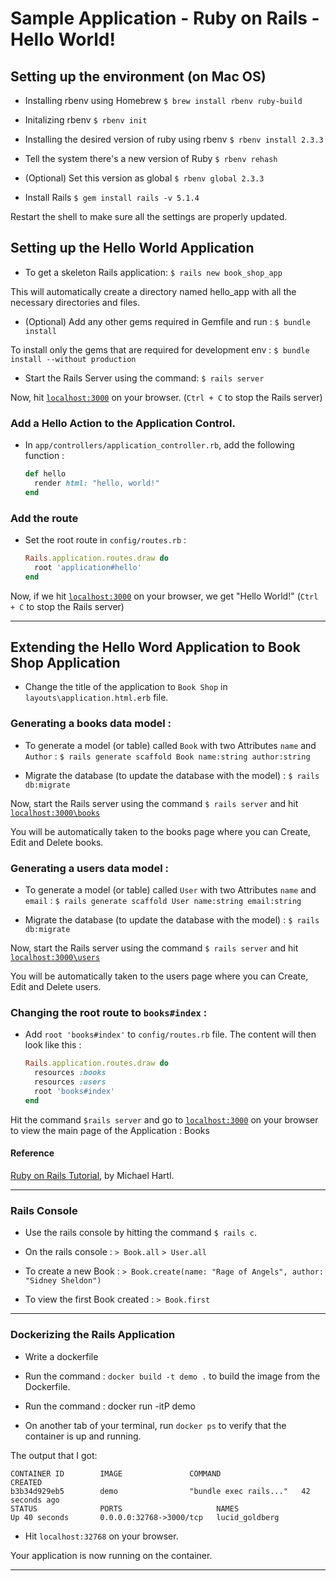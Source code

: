 # Sample Application - Ruby on Rails - Hello World!

## Setting up the environment (on Mac OS)

* Installing rbenv using Homebrew
  `$ brew install rbenv ruby-build`

* Initalizing rbenv
  `$ rbenv init`

* Installing the desired version of ruby using rbenv
  `$ rbenv install 2.3.3`

* Tell the system there's a new version of Ruby
  `$ rbenv rehash`

* (Optional) Set this version as global 
  `$ rbenv global 2.3.3`

* Install Rails
  `$ gem install rails -v 5.1.4`

Restart the shell to make sure all the settings are properly updated.

## Setting up the Hello World Application

* To get a skeleton Rails application:
  `$ rails new book_shop_app`

This will automatically create a directory named hello_app with all the necessary directories and files.

* (Optional) Add any other gems required in Gemfile and run :
  `$ bundle install`

To install only the gems that are required for development env : 
  `$ bundle install --without production`

* Start the Rails Server using the command: 
  `$ rails server`

Now, hit [`localhost:3000`](http://localhost:3000) on your browser. (`Ctrl + C` to stop the Rails server)

### Add a Hello Action to the Application Control. 

* In `app/controllers/application_controller.rb`, add the following function :
  
  ```ruby
  def hello
    render html: "hello, world!"
  end
  ```
### Add the route 

* Set the root route in `config/routes.rb` :

    ```ruby
    Rails.application.routes.draw do
      root 'application#hello'
    end
    ```

Now, if we hit [`localhost:3000`](http://localhost:3000) on your browser, we get "Hello World!" (`Ctrl + C` to stop the Rails server)

------------------------------------------------

## Extending the Hello Word Application to Book Shop Application

* Change the title of the application to `Book Shop` in `layouts\application.html.erb` file.

### Generating a books data model :
  
* To generate a model (or table) called `Book` with two Attributes `name` and `Author` :
  `$ rails generate scaffold Book name:string author:string`

* Migrate the database (to update the database with the model) :
  `$ rails db:migrate`

Now, start the Rails server using the command `$ rails server` and hit  [`localhost:3000\books`](http://localhost:3000/books) 

You will be automatically taken to the books page where you can Create, Edit and Delete books.

### Generating a users data model :
  
* To generate a model (or table) called `User` with two Attributes `name` and `email` :
  `$ rails generate scaffold User name:string email:string`

* Migrate the database (to update the database with the model) :
  `$ rails db:migrate`

Now, start the Rails server using the command `$ rails server` and hit  [`localhost:3000\users`](http://localhost:3000/users) 

You will be automatically taken to the users page where you can Create, Edit and Delete users.

### Changing the root route to `books#index` :

* Add `root 'books#index'` to `config/routes.rb` file. The content will then look like this :

  ```ruby
  Rails.application.routes.draw do
    resources :books
    resources :users
    root 'books#index'
  end
  ```

Hit the command `$rails server` and go to [`localhost:3000`](http:\\localhost:300) on your browser to view the main page of the Application : Books

#### Reference

[Ruby on Rails Tutorial](https://www.railstutorial.org/book/), by Michael Hartl.

------------------------------------------------

### Rails Console  

* Use the rails console by hitting the command `$ rails c`.

* On the rails console : 
  `> Book.all`
  `> User.all`

* To create a new Book :
  `> Book.create(name: "Rage of Angels", author: "Sidney Sheldon")`

* To view the first Book created :
  `> Book.first`

------------------------------------------------

### Dockerizing the Rails Application

* Write a dockerfile 

* Run the command : `docker build -t demo .` to build the image from the Dockerfile.

* Run the command : docker run -itP demo 

* On another tab of your terminal, run `docker ps` to verify that the container is up and running.

The output that I got:
```
CONTAINER ID        IMAGE               COMMAND                  CREATED             
b3b34d929eb5        demo                "bundle exec rails..."   42 seconds ago
STATUS              PORTS                     NAMES
Up 40 seconds       0.0.0.0:32768->3000/tcp   lucid_goldberg
```

* Hit `localhost:32768` on your browser.

Your application is now running on the container.

------------------------------------------------

